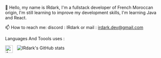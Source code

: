 👋 Hello, my name is IRdark, I'm a fullstack developer of French Moroccan origin, I'm still learning to improve my development skills, I'm learning Java and React.

📫 How to reach me: discord : IRdark or mail : irdark.dev@gmail.com


Languages And Toools uses :

<img align="left" width="25px" src="[https://cdn.jsdelivr.net/gh/devicons/devicon/icons/adonisjs/adonisjs-original.svg](https://cdn.jsdelivr.net/gh/devicons/devicon/icons/visualstudio/visualstudio-plain.svg)" alt="AWS" style="padding-right: 11px;">





![IRdark's GitHub stats](https://github-readme-stats.vercel.app/api?username=IRdark6826&show_icons=true&theme=transparent)
